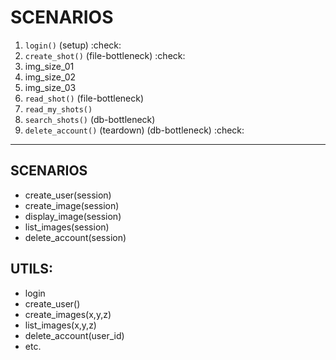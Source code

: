 # SCENARIOS

1. `login()` (setup) :check:
1. `create_shot()` (file-bottleneck) :check:
  1. img_size_01
  1. img_size_02
  1. img_size_03
1. `read_shot()` (file-bottleneck)
1. `read_my_shots()`
1. `search_shots()` (db-bottleneck)
1. `delete_account()` (teardown) (db-bottleneck) :check:

---

## SCENARIOS

- create_user(session)
- create_image(session)
- display_image(session)
- list_images(session)
- delete_account(session)

## UTILS:

- login
- create_user()
- create_images(x,y,z)
- list_images(x,y,z)
- delete_account(user_id)
- etc.

